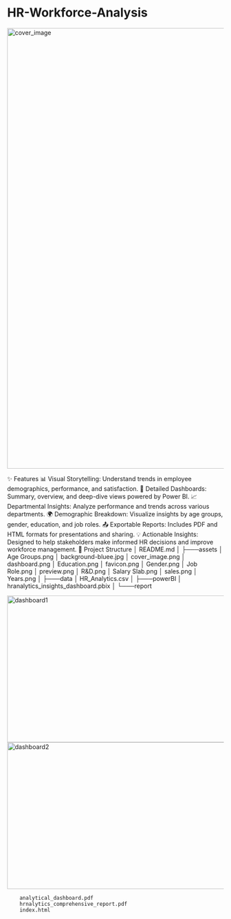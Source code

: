 # HR-Workforce-Analysis

<img width="1024" height="1024" alt="cover_image" src="https://github.com/user-attachments/assets/be38c8d4-c787-4e6e-9be1-e625501f8bb0" />

✨ Features
📊 Visual Storytelling: Understand trends in employee demographics, performance, and satisfaction.
📌 Detailed Dashboards: Summary, overview, and deep-dive views powered by Power BI.
📈 Departmental Insights: Analyze performance and trends across various departments.
🌍 Demographic Breakdown: Visualize insights by age groups, gender, education, and job roles.
📤 Exportable Reports: Includes PDF and HTML formats for presentations and sharing.
💡 Actionable Insights: Designed to help stakeholders make informed HR decisions and improve workforce management.
📁 Project Structure
│   README.md
│
├───assets
│       Age Groups.png
│       background-bluee.jpg
│       cover_image.png
│       dashboard.png
│       Education.png
│       favicon.png
│       Gender.png
│       Job Role.png
│       preview.png
│       R&D.png
│       Salary Slab.png
│       sales.png
│       Years.png
│
├───data
│       HR_Analytics.csv
│
├───powerBI
│       hranalytics_insights_dashboard.pbix
│
└───report


<img width="608" height="341" alt="dashboard1" src="https://github.com/user-attachments/assets/8e788723-c64b-4d80-9951-bea396a8a3f5" />
<img width="608" height="341" alt="dashboard2" src="https://github.com/user-attachments/assets/ada8e85c-2724-4ed6-8745-64e1e7fec362" />

        analytical_dashboard.pdf
        hrnalytics_comprehensive_report.pdf
        index.html
